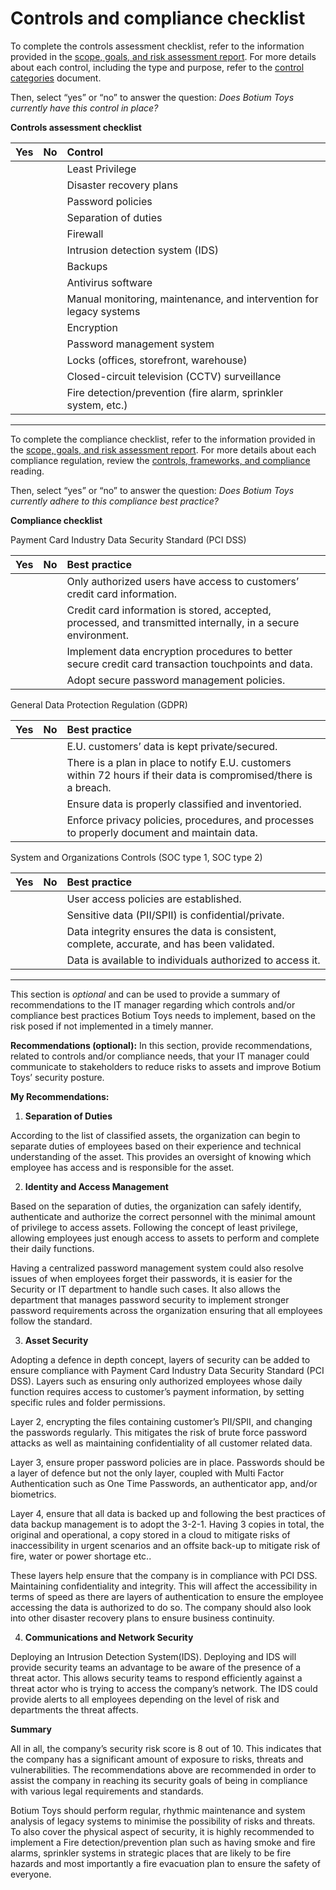 # Controls and compliance checklist

To complete the controls assessment checklist, refer to the information provided in the [scope, goals, and risk assessment report](https://docs.google.com/document/d/1s2u_RuhRAI40JSh-eZHvaFsV1ZMxcNSWXifHDTOsgFc/template/preview#heading=h.evidx83t54sc). For more details about each control, including the type and purpose, refer to the [control categories](https://docs.google.com/document/d/1btezuy_bMKWoK8pd97ZuzdWB9y6au_zfkrpkfVf8ktI/template/preview) document.

Then, select “yes” or “no” to answer the question: *Does Botium Toys currently have this control in place?* 

**Controls assessment checklist**

|   Yes |     No | Control |
| :---- | :---- | :---- |
|  |  | Least Privilege |
|  |  | Disaster recovery plans |
|  |  | Password policies |
|  |  | Separation of duties |
|  |  | Firewall |
|  |  | Intrusion detection system (IDS) |
|  |  | Backups |
|  |  | Antivirus software |
|  |  | Manual monitoring, maintenance, and intervention for legacy systems |
|  |  | Encryption |
|  |  | Password management system |
|  |  | Locks (offices, storefront, warehouse) |
|  |  | Closed-circuit television (CCTV) surveillance |
|  |  | Fire detection/prevention (fire alarm, sprinkler system, etc.) |

---

To complete the compliance checklist, refer to the information provided in the [scope, goals, and risk assessment report](https://docs.google.com/document/d/1s2u_RuhRAI40JSh-eZHvaFsV1ZMxcNSWXifHDTOsgFc/template/preview). For more details about each compliance regulation, review the [controls, frameworks, and compliance](https://www.coursera.org/learn/foundations-of-cybersecurity/supplement/xu4pr/controls-frameworks-and-compliance) reading.

Then, select “yes” or “no” to answer the question: *Does Botium Toys currently adhere to this compliance best practice?*

**Compliance checklist**

Payment Card Industry Data Security Standard (PCI DSS)

| Yes |     No | Best practice |
| :---- | :---- | :---- |
|  |  | Only authorized users have access to customers’ credit card information.  |
|  |  | Credit card information is stored, accepted, processed, and transmitted internally, in a secure environment. |
|  |  | Implement data encryption procedures to better secure credit card transaction touchpoints and data.  |
|  |  | Adopt secure password management policies. |

General Data Protection Regulation (GDPR)

| Yes |     No | Best practice |
| :---- | :---- | :---- |
|  |  | E.U. customers’ data is kept private/secured. |
|  |  | There is a plan in place to notify E.U. customers within 72 hours if their data is compromised/there is a breach. |
|  |  | Ensure data is properly classified and inventoried. |
|  |  | Enforce privacy policies, procedures, and processes to properly document and maintain data. |

System and Organizations Controls (SOC type 1, SOC type 2\) 

| Yes |     No | Best practice |
| :---- | :---- | :---- |
|  |  | User access policies are established. |
|  |  | Sensitive data (PII/SPII) is confidential/private. |
|  |  | Data integrity ensures the data is consistent, complete, accurate, and has been validated. |
|  |  | Data is available to individuals authorized to access it. |

---

This section is *optional* and can be used to provide a summary of recommendations to the IT manager regarding which controls and/or compliance best practices Botium Toys needs to implement, based on the risk posed if not implemented in a timely manner.

**Recommendations (optional):** In this section, provide recommendations, related to controls and/or compliance needs, that your IT manager could communicate to stakeholders to reduce risks to assets and improve Botium Toys’ security posture.

**My Recommendations:**

1) **Separation of Duties**

According to the list of classified assets, the organization can begin to separate duties of employees based on their experience and technical understanding of the asset. This provides an oversight of knowing which employee has access and is responsible for the asset. 

2) **Identity and Access Management**

Based on the separation of duties, the organization can safely identify, authenticate and authorize the correct personnel with the minimal amount of privilege to access assets. Following the concept of least privilege, allowing employees just enough access to assets to perform and complete their daily functions. 

Having a centralized password management system could also resolve issues of when employees forget their passwords, it is easier for the Security or IT department to handle such cases. It also allows the department that manages password security to implement stronger password requirements across the organization ensuring that all employees follow the standard.

3) **Asset Security** 

Adopting a defence in depth concept, layers of security can be added to ensure compliance with Payment Card Industry Data Security Standard (PCI DSS). Layers such as ensuring only authorized employees whose daily function requires access to customer’s payment information, by setting specific rules and folder permissions. 

Layer 2, encrypting the files containing customer’s PII/SPII, and changing the passwords regularly. This mitigates the risk of brute force password attacks as well as maintaining confidentiality of all customer related data.

Layer 3, ensure proper password policies are in place. Passwords should be a layer of defence but not the only layer, coupled with Multi Factor Authentication such as One Time Passwords, an authenticator app, and/or biometrics. 

Layer 4, ensure that all data is backed up and following the best practices of data backup management is to adopt the 3-2-1. Having 3 copies in total, the original and operational, a copy stored in a cloud to mitigate risks of inaccessibility in urgent scenarios and an offsite back-up to mitigate risk of fire, water or power shortage etc..

These layers help ensure that the company is in compliance with PCI DSS. Maintaining confidentiality and integrity. This will affect the accessibility in terms of speed as there are layers of authentication to ensure the employee accessing the data is authorized to do so. The company should also look into other disaster recovery plans to ensure business continuity.

4) **Communications and Network Security**

Deploying an Intrusion Detection System(IDS). Deploying and IDS will provide security teams an advantage to be aware of the presence of a threat actor. This allows security teams to respond efficiently against a threat actor who is trying to access the company’s network. The IDS could provide alerts to all employees depending on the level of risk and departments the threat affects. 

**Summary**

All in all, the company’s security risk score is 8 out of 10\. This indicates that the company has a significant amount of exposure to risks, threats and vulnerabilities. The recommendations above are recommended in order to assist the company in reaching its security goals of being in compliance with various legal requirements and standards.

Botium Toys should perform regular, rhythmic maintenance and system analysis of legacy systems to minimise the possibility of risks and threats. To also cover the physical aspect of security, it is highly recommended to implement a Fire detection/prevention plan such as having smoke and fire alarms, sprinkler systems in strategic places that are likely to be fire hazards and most importantly a fire evacuation plan to ensure the safety of everyone.

